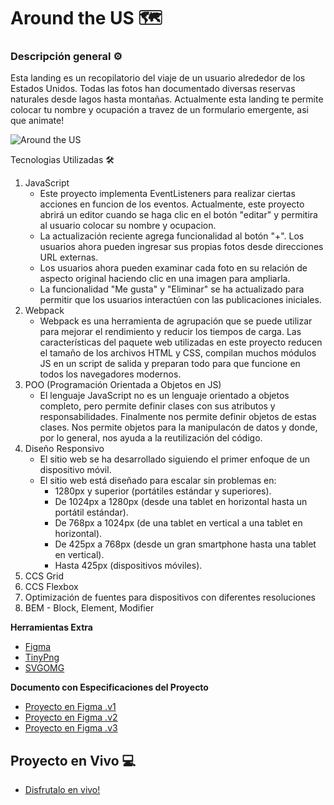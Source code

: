 # Around the US 🗺️​

### Descripción general ⚙️

Esta landing es un recopilatorio del viaje de un usuario alrededor de los Estados Unidos.
Todas las fotos han documentado diversas reservas naturales desde lagos hasta montañas.
Actualmente esta landing te permite colocar tu nombre y ocupación a travez de un formulario
emergente, asi que animate!

![Around the US](https://media.giphy.com/media/xGeTzux25uNbzIYdnc/giphy.gif)

Tecnologias Utilizadas 🛠️

1. JavaScript
   - Este proyecto implementa EventListeners para realizar ciertas acciones en funcion de
     los eventos. Actualmente, este proyecto abrirá un editor cuando se haga clic en el botón "editar"
     y permitira al usuario colocar su nombre y ocupacion.
   - La actualización reciente agrega funcionalidad al botón "+". Los usuarios ahora pueden ingresar
     sus propias fotos desde direcciones URL externas.
   - Los usuarios ahora pueden examinar cada foto en su relación de aspecto original haciendo clic
     en una imagen para ampliarla.
   - La funcionalidad "Me gusta" y "Eliminar" se ha actualizado para permitir que los usuarios interactúen
     con las publicaciones iniciales.
2. Webpack
   - Webpack es una herramienta de agrupación que se puede utilizar para mejorar el rendimiento y reducir los tiempos de carga. Las características del paquete web utilizadas en este proyecto reducen el tamaño de los archivos HTML y CSS, compilan muchos módulos JS en un script de salida y preparan todo para que funcione en todos los navegadores modernos.
3. POO (Programación Orientada a Objetos en JS)
   - El lenguaje JavaScript no es un lenguaje orientado a objetos completo, pero permite definir clases con sus atributos y responsabilidades. Finalmente nos permite definir objetos de estas clases. Nos permite objetos para la manipulacón de datos y donde, por lo general, nos ayuda a la reutilización del código.
4. Diseño Responsivo
   - El sitio web se ha desarrollado siguiendo el primer enfoque de un dispositivo móvil.
   - El sitio web está diseñado para escalar sin problemas en:
     - 1280px y superior (portátiles estándar y superiores).
     - De 1024px a 1280px (desde una tablet en horizontal hasta un portátil estándar).
     - De 768px a 1024px (de una tablet en vertical a una tablet en horizontal).
     - De 425px a 768px (desde un gran smartphone hasta una tablet en vertical).
     - Hasta 425px (dispositivos móviles).
5. CCS Grid
6. CCS Flexbox
7. Optimización de fuentes para dispositivos con diferentes resoluciones
8. BEM - Block, Element, Modifier

**Herramientas Extra**

- [Figma](https://figma.com/)
- [TinyPng](https://tinypng.com/)
- [SVGOMG](https://jakearchibald.github.io/svgomg/)

**Documento con Especificaciones del Proyecto**

- [Proyecto en Figma .v1](https://www.figma.com/file/LDMgqWesKpQkIwhOfEBuTS/WEB%2C-Sprint-5%3A-Around-The-U.S.-%7C-desktop-%2B-mobile?node-id=0%3A1)
- [Proyecto en Figma .v2](https://www.figma.com/file/ioanjgLLuVNMBLs1z2woGZ/WEB%2C-Sprint-5%3A-Alrededor-de-los-EE.UU.-%7C-desktop-%2B-mobile?node-id=0%3A1&t=ogdDXMDoz7uB1jIz-1)
- [Proyecto en Figma .v3](https://www.figma.com/file/pBeKZQl6ZGKd79hjOt0DO2/WEB-Sprint-9%3A-JavaScript-aplicado?node-id=0%3A1)

## Proyecto en Vivo 💻

- [Disfrutalo en vivo!](https://elalegria.github.io/web_project_4_esp/)
